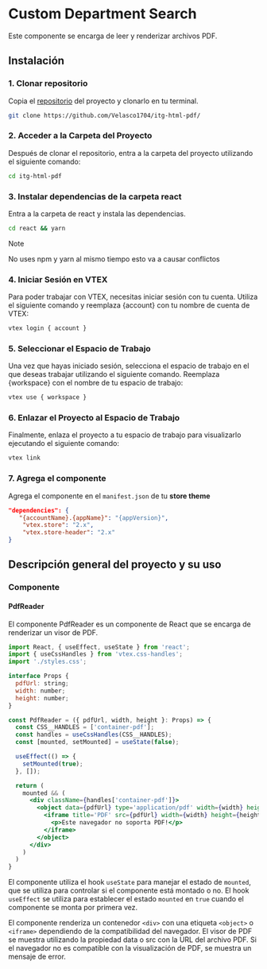 # Custom Department Search

Este componente se encarga de leer y renderizar archivos PDF.

## Instalación

### 1. Clonar repositorio

Copia el [repositorio](https://github.com/Velasco1704/itg-html-pdf/) del proyecto y clonarlo en tu terminal.

```bash
git clone https://github.com/Velasco1704/itg-html-pdf/
```

### 2. Acceder a la Carpeta del Proyecto

Después de clonar el repositorio, entra a la carpeta del proyecto utilizando el siguiente comando:

```bash
cd itg-html-pdf
```

### 3. Instalar dependencias de la carpeta react

Entra a la carpeta de react y instala las dependencias.

```bash
cd react && yarn
```

> [!NOTE]
> No uses npm y yarn al mismo tiempo esto va a causar conflictos

### 4. Iniciar Sesión en VTEX

Para poder trabajar con VTEX, necesitas iniciar sesión con tu cuenta. Utiliza el siguiente comando y reemplaza {account} con tu nombre de cuenta de VTEX:

```bash
vtex login { account }
```

### 5. Seleccionar el Espacio de Trabajo

Una vez que hayas iniciado sesión, selecciona el espacio de trabajo en el que deseas trabajar utilizando el siguiente comando. Reemplaza {workspace} con el nombre de tu espacio de trabajo:

```bash
vtex use { workspace }
```

### 6. Enlazar el Proyecto al Espacio de Trabajo

Finalmente, enlaza el proyecto a tu espacio de trabajo para visualizarlo ejecutando el siguiente comando:

```bash
vtex link
```

### 7. Agrega el componente

Agrega el componente en el `manifest.json` de tu **store theme**

```JSON
"dependencies": {
   "{accountName}.{appName}": "{appVersion}",
    "vtex.store": "2.x",
    "vtex.store-header": "2.x"
}
```

## Descripción general del proyecto y su uso

### Componente

#### PdfReader

El componente PdfReader es un componente de React que se encarga de renderizar un visor de PDF.

```jsx
import React, { useEffect, useState } from 'react';
import { useCssHandles } from 'vtex.css-handles';
import './styles.css';

interface Props {
  pdfUrl: string;
  width: number;
  height: number;
}

const PdfReader = ({ pdfUrl, width, height }: Props) => {
  const CSS__HANDLES = ['container-pdf'];
  const handles = useCssHandles(CSS__HANDLES);
  const [mounted, setMounted] = useState(false);

  useEffect(() => {
    setMounted(true);
  }, []);

  return (
    mounted && (
      <div className={handles['container-pdf']}>
        <object data={pdfUrl} type='application/pdf' width={width} height={height}>
          <iframe title='PDF' src={pdfUrl} width={width} height={height}>
            <p>Este navegador no soporta PDF!</p>
          </iframe>
        </object>
      </div>
    )
  )
}
```

El componente utiliza el hook `useState` para manejar el estado de `mounted`, que se utiliza para controlar si el componente está montado o no. El hook `useEffect` se utiliza para establecer el estado `mounted` en `true` cuando el componente se monta por primera vez.

El componente renderiza un contenedor `<div>` con una etiqueta `<object>` o `<iframe>` dependiendo de la compatibilidad del navegador. El visor de PDF se muestra utilizando la propiedad data o src con la URL del archivo PDF. Si el navegador no es compatible con la visualización de PDF, se muestra un mensaje de error.
